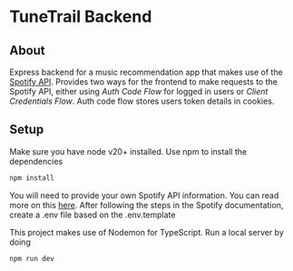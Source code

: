 # TuneTrail Backend

## About
Express backend for a music recommendation app that makes use of the [Spotify API](https://developer.spotify.com/documentation/web-api). Provides two ways for the frontend to make requests to the Spotify API, either using *Auth Code Flow* for logged in users or *Client Credentials Flow*. Auth code flow stores users token details in cookies.

## Setup

Make sure you have node v20+ installed. Use npm to install the dependencies
```bash
npm install
```

You will need to provide your own Spotify API information. You can read more on this [here](https://developer.spotify.com/documentation/web-api/tutorials/getting-started). After following the steps in the Spotify documentation, create a .env file based on the .env.template

This project makes use of Nodemon for TypeScript. Run a local server by doing
```bash
npm run dev
```